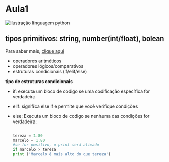 # Aula1
![ilustração linguagem python](https://files.tecnoblog.net/wp-content/uploads/2021/01/chris-ried-ieic5Tq8YMk-unsplash-700x467.jpg)
  
## tipos primitivos: string, number(int/float), bolean

Para saber mais, [clique aqui](https://www.google.com/)

  - operadores aritméticos
  - operadores lógicos/comparativos
  - estruturas condicionais (if/elif/else)
    
 **tipo de estruturas condicionais**

  - if: executa um bloco de codigo se uma codificação específica for verdadeira
  - elif: significa else if e permite que você verifique condições
  - else: Executa um bloco de codigo se nenhuma das condições for verdadeira:

    ```py
  
    tereza = 1.80
    marcelo = 1.80
    #se for positivo, o print será ativado
    if marcelo > tereza
    print ('Marcelo é mais alto do que tereza')
    

